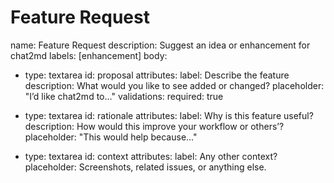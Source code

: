 # Feature Request

name: Feature Request
description: Suggest an idea or enhancement for chat2md
labels: [enhancement]
body:

- type: textarea
  id: proposal
  attributes:
  label: Describe the feature
  description: What would you like to see added or changed?
  placeholder: "I’d like chat2md to..."
  validations:
  required: true

- type: textarea
  id: rationale
  attributes:
  label: Why is this feature useful?
  description: How would this improve your workflow or others’?
  placeholder: "This would help because..."

- type: textarea
  id: context
  attributes:
  label: Any other context?
  placeholder: Screenshots, related issues, or anything else.
